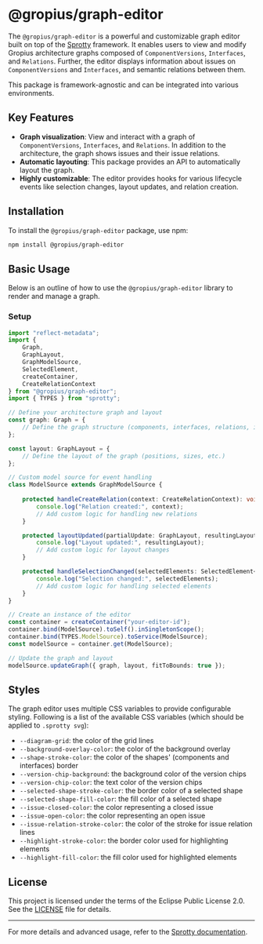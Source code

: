 # @gropius/graph-editor

The `@gropius/graph-editor` is a powerful and customizable graph editor built on top of the [Sprotty](https://github.com/eclipse/sprotty) framework.
It enables users to view and modify Gropius architecture graphs composed of `ComponentVersions`, `Interfaces`, and `Relations`.
Further, the editor displays information about issues on `ComponentVersions` and `Interfaces`, and semantic relations between them.

This package is framework-agnostic and can be integrated into various environments.

## Key Features

- **Graph visualization**: View and interact with a graph of `ComponentVersions`, `Interfaces`, and `Relations`. In addition to the architecture, the graph shows issues and their issue relations.
- **Automatic layouting**: This package provides an API to automatically layout the graph.
- **Highly customizable**: The editor provides hooks for various lifecycle events like selection changes, layout updates, and relation creation.

## Installation

To install the `@gropius/graph-editor` package, use npm:

```bash
npm install @gropius/graph-editor
```

## Basic Usage

Below is an outline of how to use the `@gropius/graph-editor` library to render and manage a graph.

### Setup

```ts
import "reflect-metadata";
import {
    Graph,
    GraphLayout,
    GraphModelSource,
    SelectedElement,
    createContainer,
    CreateRelationContext
} from "@gropius/graph-editor";
import { TYPES } from "sprotty";

// Define your architecture graph and layout
const graph: Graph = {
    // Define the graph structure (components, interfaces, relations, issue relations)
};

const layout: GraphLayout = {
    // Define the layout of the graph (positions, sizes, etc.)
};

// Custom model source for event handling
class ModelSource extends GraphModelSource {
    
    protected handleCreateRelation(context: CreateRelationContext): void {
        console.log("Relation created:", context);
        // Add custom logic for handling new relations
    }

    protected layoutUpdated(partialUpdate: GraphLayout, resultingLayout: GraphLayout): void {
        console.log("Layout updated:", resultingLayout);
        // Add custom logic for layout changes
    }

    protected handleSelectionChanged(selectedElements: SelectedElement<any>[]): void {
        console.log("Selection changed:", selectedElements);
        // Add custom logic for handling selected elements
    }
}

// Create an instance of the editor
const container = createContainer("your-editor-id");
container.bind(ModelSource).toSelf().inSingletonScope();
container.bind(TYPES.ModelSource).toService(ModelSource);
const modelSource = container.get(ModelSource);

// Update the graph and layout
modelSource.updateGraph({ graph, layout, fitToBounds: true });
```

## Styles
The graph editor uses multiple CSS variables to provide configurable styling.
Following is a list of the available CSS variables (which should be applied to `.sprotty svg`):
- `--diagram-grid`: the color of the grid lines
- `--background-overlay-color`: the color of the background overlay
- `--shape-stroke-color`: the color of the shapes' (components and interfaces) border
- `--version-chip-background`: the background color of the version chips
- `--version-chip-color`: the text color of the version chips
- `--selected-shape-stroke-color`: the border color of a selected shape
- `--selected-shape-fill-color`: the fill color of a selected shape
- `--issue-closed-color`: the color representing a closed issue
- `--issue-open-color`: the color representing an open issue
- `--issue-relation-stroke-color`: the color of the stroke for issue relation lines
- `--highlight-stroke-color`: the border color used for highlighting elements
- `--highlight-fill-color`: the fill color used for highlighted elements



## License

This project is licensed under the terms of the Eclipse Public License 2.0. See the [LICENSE](./LICENSE) file for details.

---

For more details and advanced usage, refer to the [Sprotty documentation](https://sprotty.org/docs/getting-started/).
